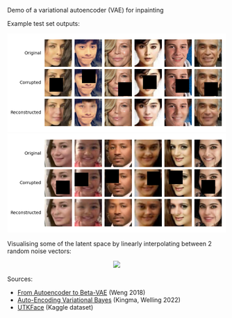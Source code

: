 Demo of a variational autoencoder (VAE) for inpainting

Example test set outputs:

<p align="center">
	<img src="images/test_output1.png"/>
	<img src="images/test_output2.png"/>
</p>

Visualising some of the latent space by linearly interpolating between 2 random noise vectors:

<p align="center">
	<img src="images/latent_space_interpolation.webp"/>
</p>

Sources:
- [From Autoencoder to Beta-VAE](https://lilianweng.github.io/posts/2018-08-12-vae/) (Weng 2018)
- [Auto-Encoding Variational Bayes](https://arxiv.org/pdf/1312.6114) (Kingma, Welling 2022)
- [UTKFace](https://www.kaggle.com/datasets/jangedoo/utkface-new) (Kaggle dataset)
